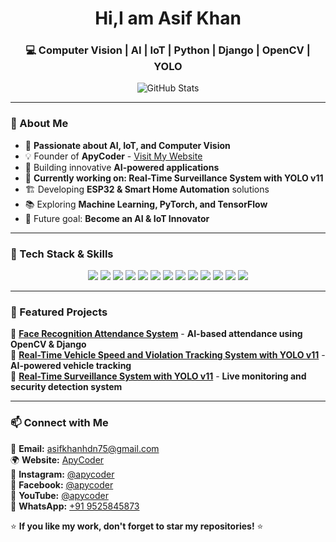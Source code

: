 <h1 align="center">Hi,I am Asif Khan</h1>
<h3 align="center">💻 Computer Vision | AI | IoT | Python | Django | OpenCV | YOLO</h3>

<p align="center">
  <img src="https://github-readme-stats.vercel.app/api?username=asifkhan-hub&show_icons=true&theme=tokyonight" alt="GitHub Stats" />
</p>

---

### 🚀 About Me  
- 🎯 **Passionate about AI, IoT, and Computer Vision**  
- 💡 Founder of **ApyCoder** - [Visit My Website](https://apycoder.com)  
- 🔬 Building innovative **AI-powered applications**  
- 📸 **Currently working on: Real-Time Surveillance System with YOLO v11**  
- 🏗️ Developing **ESP32 & Smart Home Automation** solutions  
- 📚 Exploring **Machine Learning, PyTorch, and TensorFlow**  
- 🎯 Future goal: **Become an AI & IoT Innovator**  

---

### 🔧 Tech Stack & Skills  

<p align="center">
  <a href="#"><img src="https://img.shields.io/badge/Python-3776AB?style=for-the-badge&logo=python&logoColor=white"></a>
  <a href="#"><img src="https://img.shields.io/badge/Django-092E20?style=for-the-badge&logo=django&logoColor=white"></a>
  <a href="#"><img src="https://img.shields.io/badge/Flask-000000?style=for-the-badge&logo=flask&logoColor=white"></a>
  <a href="#"><img src="https://img.shields.io/badge/OpenCV-5C3EE8?style=for-the-badge&logo=opencv&logoColor=white"></a>
  <a href="#"><img src="https://img.shields.io/badge/YOLO-00FFFF?style=for-the-badge&logo=yolo&logoColor=black"></a>
  <a href="#"><img src="https://img.shields.io/badge/TensorFlow-FF6F00?style=for-the-badge&logo=tensorflow&logoColor=white"></a>
  <a href="#"><img src="https://img.shields.io/badge/PyTorch-EE4C2C?style=for-the-badge&logo=pytorch&logoColor=white"></a>
  <a href="#"><img src="https://img.shields.io/badge/ESP32-007ACC?style=for-the-badge&logo=esp32&logoColor=white"></a>
  <a href="#"><img src="https://img.shields.io/badge/MQTT-660066?style=for-the-badge&logo=mqtt&logoColor=white"></a>
  <a href="#"><img src="https://img.shields.io/badge/Arduino-00979D?style=for-the-badge&logo=arduino&logoColor=white"></a>
  <a href="#"><img src="https://img.shields.io/badge/Linux-FCC624?style=for-the-badge&logo=linux&logoColor=black"></a>
  <a href="#"><img src="https://img.shields.io/badge/Raspberry%20Pi-C51A4A?style=for-the-badge&logo=raspberrypi&logoColor=white"></a>
  <a href="#"><img src="https://img.shields.io/badge/GitHub-181717?style=for-the-badge&logo=github&logoColor=white"></a>
</p>

---

### 📌 Featured Projects  

🔹 [**Face Recognition Attendance System**](https://github.com/asifkhan-hub/Face_recognition_based_attendance_system) - **AI-based attendance using OpenCV & Django**  
🔹 [**Real-Time Vehicle Speed and Violation Tracking System with YOLO v11**](https://github.com/asifkhan-hub/Real-Time-Vehicle-Speed-and-violation-tracking-with-Yolov11-Django) - **AI-powered vehicle tracking**  
🔹 [**Real-Time Surveillance System with YOLO v11**](https://github.com/asifkhan-hub/) - **Live monitoring and security detection system**  

---

### 📫 Connect with Me  
📩 **Email:** [asifkhanhdn75@gmail.com](mailto:asifkhanhdn75@gmail.com)  
🌍 **Website:** [ApyCoder](https://apycoder.com)  
📸 **Instagram:** [@apycoder](https://www.instagram.com/apycoder_)  
📘 **Facebook:** [@apycoder](https://www.facebook.com/apycoder)  
🎥 **YouTube:** [@apycoder](https://www.youtube.com/@apycoder)  
📱 **WhatsApp:** [+91 9525845873](https://wa.me/919525845873)  

⭐ **If you like my work, don't forget to star my repositories!** ⭐  
